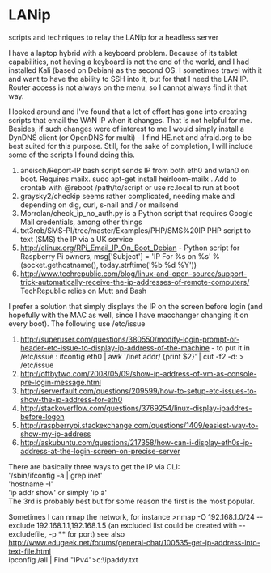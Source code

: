 # LANip
scripts and techniques to relay the LANip for a headless server  
  
I have a laptop hybrid with a keyboard problem. Because of its tablet capabilities, not having a keyboard is not the end of the world, and I had installed Kali (based on Debian) as the second OS. I sometimes travel with it and want to have the ability to SSH into it, but for that I need the LAN IP. Router access is not always on the menu, so I cannot always find it that way.  
  
I looked around and I've found that a lot of effort has gone into creating scripts that email the WAN IP when it changes. That is not helpful for me. Besides, if such changes were of interest to me I would simply install a DynDNS client (or OpenDNS for multi) - I find HE.net and afraid.org to be best suited for this purpose. Still, for the sake of completion, I will include some of the scripts I found doing this.  
1. aneisch/Report-IP bash script sends IP from both eth0 and wlan0 on boot. Requires mailx. sudo apt-get install heirloom-mailx . Add to crontab with @reboot /path/to/script or use rc.local to run at boot  
2. graysky2/checkip seems rather complicated, needing make and depending on dig, curl, s-nail and / or mailsend  
3. Morrolan/check_ip_no_auth.py is a Python script that requires Google Mail credentials, among other things  
4. txt3rob/SMS-PI/tree/master/Examples/PHP/SMS%20IP PHP script to text (SMS) the IP via a UK service  
5. http://elinux.org/RPi_Email_IP_On_Boot_Debian - Python script for Raspberry Pi owners, msg['Subject'] = 'IP For %s on %s' % (socket.gethostname(), today.strftime('%b %d %Y'))  
6. http://www.techrepublic.com/blog/linux-and-open-source/support-trick-automatically-receive-the-ip-addresses-of-remote-computers/ TechRepublic relies on Mutt and Bash
  
I prefer a solution that simply displays the IP on the screen before login (and hopefully with the MAC as well, since I have macchanger changing it on every boot). The following use /etc/issue  
1. http://superuser.com/questions/380550/modify-login-prompt-or-header-etc-issue-to-display-ip-address-of-the-machine - to put it in /etc/issue : ifconfig eth0 | awk '/inet addr/ {print $2}' | cut -f2 -d: > /etc/issue  
2. http://offbytwo.com/2008/05/09/show-ip-address-of-vm-as-console-pre-login-message.html  
3. http://serverfault.com/questions/209599/how-to-setup-etc-issues-to-show-the-ip-address-for-eth0  
4. http://stackoverflow.com/questions/3769254/linux-display-ipaddres-before-logon  
5. http://raspberrypi.stackexchange.com/questions/1409/easiest-way-to-show-my-ip-address  
6. http://askubuntu.com/questions/217358/how-can-i-display-eth0s-ip-address-at-the-login-screen-on-precise-server  
  
There are basically three ways to get the IP via CLI:  
'/sbin/ifconfig -a | grep inet'  
'hostname -I'  
'ip addr show' or simply 'ip a'  
The 3rd is probably best but for some reason the first is the most popular.  
  
Sometimes I can nmap the network, for instance >nmap -O 192.168.1.0/24 --exclude 192.168.1.1,192.168.1.5 (an excluded list could be created with --excludefile, -p ** for port) see also http://www.edugeek.net/forums/general-chat/100535-get-ip-address-into-text-file.html  
ipconfig /all | Find "IPv4">c:\ipaddy.txt
